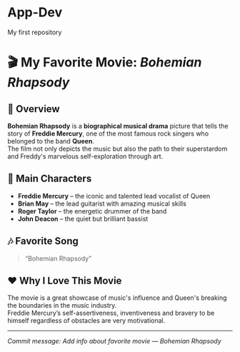 # App-Dev
My first repository

# 🎬 My Favorite Movie: *Bohemian Rhapsody*

## 🎤 Overview
**Bohemian Rhapsody** is a **biographical musical drama** picture that tells the story of **Freddie Mercury**, one of the most famous rock singers who belonged to the band **Queen**.  
The film not only depicts the music but also the path to their superstardom and Freddy's marvelous self-exploration through art.

## 🌟 Main Characters
- **Freddie Mercury** – the iconic and talented lead vocalist of Queen  
- **Brian May** – the lead guitarist with amazing musical skills  
- **Roger Taylor** – the energetic drummer of the band  
- **John Deacon** – the quiet but brilliant bassist  

## 🎶 Favorite Song
> “Bohemian Rhapsody”

## ❤️ Why I Love This Movie
The movie is a great showcase of music's influence and Queen's breaking the boundaries in the music industry.  
Freddie Mercury’s self-assertiveness, inventiveness and bravery to be himself regardless of obstacles are very motivational.

---

*Commit message: Add info about favorite movie — Bohemian Rhapsody*

